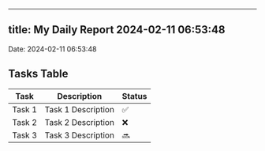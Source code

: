 
---
title: My Daily Report 2024-02-11 06:53:48
---

Date: 2024-02-11 06:53:48

## Tasks Table

| Task | Description | Status |
|------|-------------|--------|
| Task 1 | Task 1 Description | ✅ |
| Task 2 | Task 2 Description | ❌ |
| Task 3 | Task 3 Description | 🔜 |
